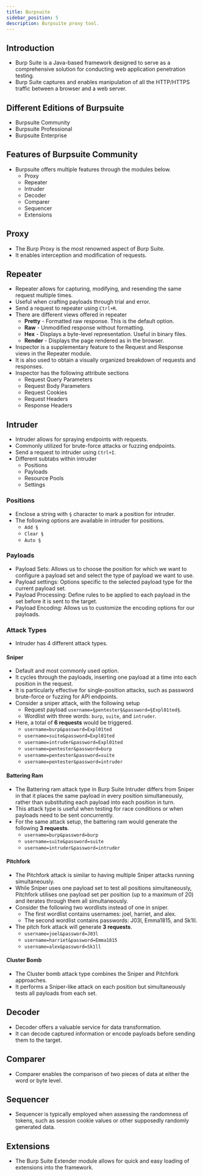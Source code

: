 ```yaml
---
title: Burpsuite
sidebar_position: 5
description: Burpsuite proxy tool.
---
```


## Introduction
- Burp Suite is a Java-based framework designed to serve as a comprehensive solution for conducting web application penetration testing.
- Burp Suite captures and enables manipulation of all the HTTP/HTTPS traffic between a browser and a web server.

## Different Editions of Burpsuite
- Burpsuite Community
- Burpsuite Professional
- Burpsuite Enterprise

## Features of Burpsuite Community
- Burpsuite offers multiple features through the modules below.
  - Proxy
  - Repeater
  - Intruder
  - Decoder
  - Comparer
  - Sequencer
  - Extensions

## Proxy
- The Burp Proxy is the most renowned aspect of Burp Suite. 
- It enables interception and modification of requests.

## Repeater
- Repeater allows for capturing, modifying, and resending the same request multiple times.
- Useful when crafting payloads through trial and error.
- Send a request to repeater using `Ctrl+R`.
- There are different views offered in repeater
  - **Pretty** - Formatted raw response. This is the default option.
  - **Raw** - Unmodified response without formatting.
  - **Hex** - Displays a byte-level representation. Useful in binary files.
  - **Render** - Displays the page rendered as in the browser.
- Inspector is a supplementary feature to the Request and Response views in the Repeater module.
- It is also used to obtain a visually organized breakdown of requests and responses.
- Inspector has the following attribute sections
  - Request Query Parameters
  - Request Body Parameters
  - Request Cookies
  - Request Headers
  - Response Headers


## Intruder
- Intruder allows for spraying endpoints with requests.
- Commonly utilized for brute-force attacks or fuzzing endpoints.
- Send a request to intruder using `Ctrl+I`.
- Different subtabs within intruder
  - Positions
  - Payloads
  - Resource Pools
  - Settings

### Positions
- Enclose a string with `§` character to mark a position for intruder.
- The following options are available in intruder for positions.
  - `Add §`
  - `Clear §`
  - `Auto §`

### Payloads
- Payload Sets: Allows us to choose the position for which we want to configure a payload set and select the type of payload we want to use.
- Payload settings: Options specific to the selected payload type for the current payload set.
- Payload Processing: Define rules to be applied to each payload in the set before it is sent to the target. 
- Payload Encoding: Allows us to customize the encoding options for our payloads.

### Attack Types
- Intruder has 4 different attack types.

#### Sniper
- Default and most commonly used option. 
- It cycles through the payloads, inserting one payload at a time into each position in the request. 
- It is particularly effective for single-position attacks, such as password brute-force or fuzzing for API endpoints.
- Consider a sniper attack, with the following setup
  - Request payload `username=§pentester§&password=§Expl01ted§`.
  - Wordlist with three words: `burp`, `suite`, and `intruder`.
- Here, a total of **6 requests** would be triggered.
  - `username=burp&password=Expl01ted`
  - `username=suite&password=Expl01ted`
  - `username=intruder&password=Expl01ted`
  - `username=pentester&password=burp`
  - `username=pentester&password=suite`
  - `username=pentester&password=intruder`

#### Battering Ram
- The Battering ram attack type in Burp Suite Intruder differs from Sniper in that it places the same payload in every position simultaneously, rather than substituting each payload into each position in turn.
- This attack type is useful when testing for race conditions or when payloads need to be sent concurrently.
- For the same attack setup, the battering ram would generate the following **3 requests**.
  - `username=burp&password=burp`
  - `username=suite&password=suite`
  - `username=intruder&password=intruder`

#### Pitchfork
- The Pitchfork attack is similar to having multiple Sniper attacks running simultaneously. 
- While Sniper uses one payload set to test all positions simultaneously, Pitchfork utilises one payload set per position (up to a maximum of 20) and iterates through them all simultaneously.
- Consider the following two wordlists instead of one in sniper.
  - The first wordlist contains usernames: joel, harriet, and alex.
  - The second wordlist contains passwords: J03l, Emma1815, and Sk1ll.
- The pitch fork attack will generate **3 requests**.
  - `username=joel&password=J03l`
  - `username=harriet&password=Emma1815`
  - `username=alex&password=Sk1ll`


#### Cluster Bomb
- The Cluster bomb attack type combines the Sniper and Pitchfork approaches. 
- It performs a Sniper-like attack on each position but simultaneously tests all payloads from each set. 


## Decoder
- Decoder offers a valuable service for data transformation. 
- It can decode captured information or encode payloads before sending them to the target.

## Comparer
- Comparer enables the comparison of two pieces of data at either the word or byte level.

## Sequencer
- Sequencer is typically employed when assessing the randomness of tokens, such as session cookie values or other supposedly randomly generated data.

## Extensions
- The Burp Suite Extender module allows for quick and easy loading of extensions into the framework.




